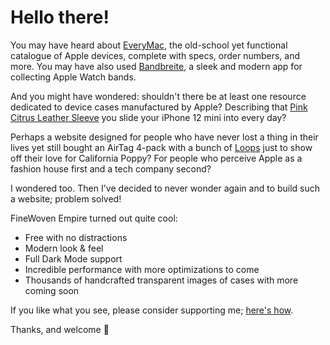 # Hello there!

You may have heard about [EveryMac](https://everymac.com/), the old-school yet functional catalogue of Apple devices, complete with specs, order numbers, and more. You may have also used [Bandbreite](https://bandbreite.watch/), a sleek and modern app for collecting Apple Watch bands.

And you might have wondered: shouldn't there be at least one resource dedicated to device cases manufactured by Apple? Describing that [Pink Citrus Leather Sleeve](latest-iphone/iphone-12/MHMN3) you slide your iPhone 12 mini into every day?

Perhaps a website designed for people who have never lost a thing in their lives yet still bought an AirTag 4-pack with a bunch of [Loops](others/airtag#collections) just to show off their love for California Poppy? For people who perceive Apple as a fashion house first and a tech company second?

I wondered too. Then I've decided to never wonder again and to build such a website; problem solved!

FineWoven Empire turned out quite cool:

- Free with no distractions
- Modern look & feel
- Full Dark Mode support
- Incredible performance with more optimizations to come
- Thousands of handcrafted transparent images of cases with more coming soon

If you like what you see, please consider supporting me; [here's how](support).

Thanks, and welcome 🎉

